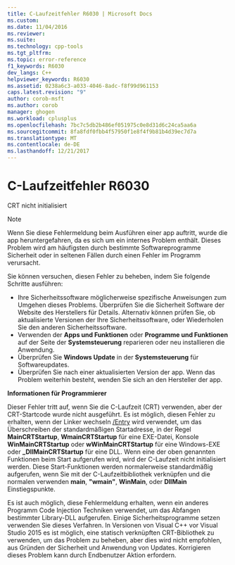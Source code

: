 ```yaml
---
title: C-Laufzeitfehler R6030 | Microsoft Docs
ms.custom: 
ms.date: 11/04/2016
ms.reviewer: 
ms.suite: 
ms.technology: cpp-tools
ms.tgt_pltfrm: 
ms.topic: error-reference
f1_keywords: R6030
dev_langs: C++
helpviewer_keywords: R6030
ms.assetid: 0238a6c3-a033-4046-8adc-f8f99d961153
caps.latest.revision: "9"
author: corob-msft
ms.author: corob
manager: ghogen
ms.workload: cplusplus
ms.openlocfilehash: 7bc7c5db2b486ef051975c0e8d31d6c24ca5aa6a
ms.sourcegitcommit: 8fa8fdf0fbb4f57950f1e8f4f9b81b4d39ec7d7a
ms.translationtype: MT
ms.contentlocale: de-DE
ms.lasthandoff: 12/21/2017
---
```

# <a name="c-runtime-error-r6030"></a>C-Laufzeitfehler R6030
CRT nicht initialisiert  
  
> [!NOTE]
>  Wenn Sie diese Fehlermeldung beim Ausführen einer app auftritt, wurde die app heruntergefahren, da es sich um ein internes Problem enthält. Dieses Problem wird am häufigsten durch bestimmte Softwareprogramme Sicherheit oder in seltenen Fällen durch einen Fehler im Programm verursacht.  
>   
>  Sie können versuchen, diesen Fehler zu beheben, indem Sie folgende Schritte ausführen:  
>   
>  -   Ihre Sicherheitssoftware möglicherweise spezifische Anweisungen zum Umgehen dieses Problems. Überprüfen Sie die Sicherheit Software der Website des Herstellers für Details. Alternativ können prüfen Sie, ob aktualisierte Versionen der Ihre Sicherheitssoftware, oder Wiederholen Sie den anderen Sicherheitssoftware.  
> -   Verwenden der **Apps und Funktionen** oder **Programme und Funktionen** auf der Seite der **Systemsteuerung** reparieren oder neu installieren die Anwendung.  
> -   Überprüfen Sie **Windows Update** in der **Systemsteuerung** für Softwareupdates.  
> -   Überprüfen Sie nach einer aktualisierten Version der app. Wenn das Problem weiterhin besteht, wenden Sie sich an den Hersteller der app.  
  
 **Informationen für Programmierer**  
  
 Dieser Fehler tritt auf, wenn Sie die C-Laufzeit (CRT) verwenden, aber der CRT-Startcode wurde nicht ausgeführt. Es ist möglich, diesen Fehler zu erhalten, wenn der Linker wechseln [/Entry](../../build/reference/entry-entry-point-symbol.md) wird verwendet, um das Überschreiben der standardmäßigen Startadresse, in der Regel **MainCRTStartup**, **WmainCRTStartup** für eine EXE-Datei, Konsole **WinMainCRTStartup** oder **wWinMainCRTStartup** für eine Windows-EXE oder **_DllMainCRTStartup** für eine DLL. Wenn eine der oben genannten Funktionen beim Start aufgerufen wird, wird der C-Laufzeit nicht initialisiert werden. Diese Start-Funktionen werden normalerweise standardmäßig aufgerufen, wenn Sie mit der C-Laufzeitbibliothek verknüpfen und die normalen verwenden **main**, **"wmain"**, **WinMain**, oder  **DllMain** Einstiegspunkte.  
  
 Es ist auch möglich, diese Fehlermeldung erhalten, wenn ein anderes Programm Code Injection Techniken verwendet, um das Abfangen bestimmter Library-DLL aufgerufen. Einige Sicherheitsprogramme setzen verwenden Sie dieses Verfahren. In Versionen von Visual C++ vor Visual Studio 2015 es ist möglich, eine statisch verknüpften CRT-Bibliothek zu verwenden, um das Problem zu beheben, aber dies wird nicht empfohlen, aus Gründen der Sicherheit und Anwendung von Updates. Korrigieren dieses Problem kann durch Endbenutzer Aktion erfordern.